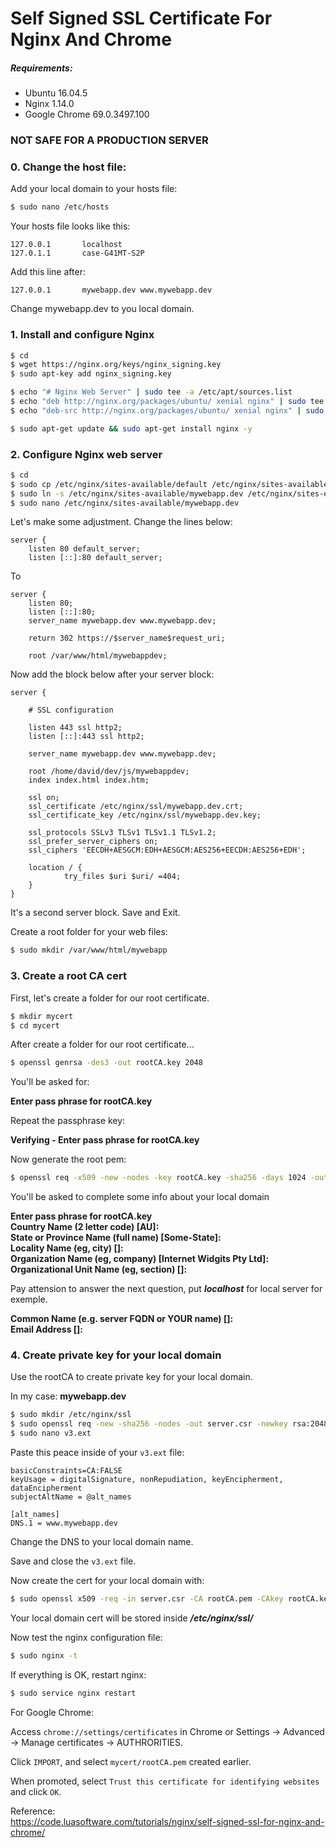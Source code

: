 
# Self Signed SSL Certificate For Nginx And Chrome

##### Requirements:

* Ubuntu 16.04.5
* Nginx 1.14.0
* Google Chrome 69.0.3497.100

### NOT SAFE FOR A PRODUCTION SERVER  


### 0. Change the host file:

Add your local domain to your hosts file:

```sh
$ sudo nano /etc/hosts
```
Your hosts file looks like this:

```
127.0.0.1       localhost
127.0.1.1       case-G41MT-S2P
```

Add this line after:

```
127.0.0.1       mywebapp.dev www.mywebapp.dev
```

Change mywebapp.dev to you local domain.


### 1. Install and configure Nginx


```sh
$ cd
$ wget https://nginx.org/keys/nginx_signing.key
$ sudo apt-key add nginx_signing.key

$ echo "# Nginx Web Server" | sudo tee -a /etc/apt/sources.list
$ echo "deb http://nginx.org/packages/ubuntu/ xenial nginx" | sudo tee -a /etc/apt/sources.list
$ echo "deb-src http://nginx.org/packages/ubuntu/ xenial nginx" | sudo tee -a /etc/apt/sources.list

$ sudo apt-get update && sudo apt-get install nginx -y
```


### 2. Configure Nginx web server

```sh
$ cd
$ sudo cp /etc/nginx/sites-available/default /etc/nginx/sites-available/mywebapp.dev
$ sudo ln -s /etc/nginx/sites-available/mywebapp.dev /etc/nginx/sites-enabled/
$ sudo nano /etc/nginx/sites-available/mywebapp.dev
```

Let's make some adjustment. Change the lines below:

```
server {
    listen 80 default_server;
    listen [::]:80 default_server;
```

To

```
server {
    listen 80;
    listen [::]:80;
    server_name mywebapp.dev www.mywebapp.dev;

    return 302 https://$server_name$request_uri;

    root /var/www/html/mywebappdev;
```

Now add the block below after your server block:

```
server {

    # SSL configuration

    listen 443 ssl http2;
    listen [::]:443 ssl http2;

    server_name mywebapp.dev www.mywebapp.dev;

    root /home/david/dev/js/mywebappdev;
    index index.html index.htm;

    ssl on;
    ssl_certificate /etc/nginx/ssl/mywebapp.dev.crt;
    ssl_certificate_key /etc/nginx/ssl/mywebapp.dev.key;

    ssl_protocols SSLv3 TLSv1 TLSv1.1 TLSv1.2;
    ssl_prefer_server_ciphers on;
    ssl_ciphers 'EECDH+AESGCM:EDH+AESGCM:AES256+EECDH:AES256+EDH';

    location / {
            try_files $uri $uri/ =404;
    }
}
```

It's a second server block. Save and Exit.

Create a root folder for your web files:

```sh
$ sudo mkdir /var/www/html/mywebapp
```


### 3. Create a root CA cert

First, let's create a folder for our root certificate.

```sh
$ mkdir mycert
$ cd mycert
```

After create a folder for our root certificate...

```sh
$ openssl genrsa -des3 -out rootCA.key 2048
```

You'll be asked for:

**Enter pass phrase for rootCA.key**

Repeat the passphrase key:

**Verifying - Enter pass phrase for rootCA.key**

Now generate the root pem:

```sh
$ openssl req -x509 -new -nodes -key rootCA.key -sha256 -days 1024 -out rootCA.pem
```

You'll be asked to complete some info about your local domain

**Enter pass phrase for rootCA.key**  
**Country Name (2 letter code) [AU]:**  
**State or Province Name (full name) [Some-State]:**  
**Locality Name (eg, city) []:**  
**Organization Name (eg, company) [Internet Widgits Pty Ltd]:**  
**Organizational Unit Name (eg, section) []:**  


Pay attension to answer the next question, put ***localhost*** for local server for exemple.

**Common Name (e.g. server FQDN or YOUR name) []:**  
**Email Address []:**


### 4. Create private key for your local domain

Use the rootCA to create private key for your local domain.

In my case: **mywebapp.dev**

```sh
$ sudo mkdir /etc/nginx/ssl
$ sudo openssl req -new -sha256 -nodes -out server.csr -newkey rsa:2048 -keyout /etc/nginx/ssl/mywebapp.dev.key
$ sudo nano v3.ext
```

Paste this peace inside of your `v3.ext` file:

```authorityKeyIdentifier=keyid,issuer
basicConstraints=CA:FALSE
keyUsage = digitalSignature, nonRepudiation, keyEncipherment, dataEncipherment
subjectAltName = @alt_names

[alt_names]
DNS.1 = www.mywebapp.dev
```

Change the DNS to your local domain name.

Save and close the `v3.ext` file.

Now create the cert for your local domain with:

```sh
$ sudo openssl x509 -req -in server.csr -CA rootCA.pem -CAkey rootCA.key -CAcreateserial -out /etc/nginx/ssl/mywebapp.dev.crt -days 1000 -sha256 -extfile v3.ext
```

Your local domain cert will be stored inside ***/etc/nginx/ssl/***

Now test the nginx configuration file:

```sh
$ sudo nginx -t
```

If everything is OK, restart nginx:

```sh
$ sudo service nginx restart
```
For Google Chrome:

Access `chrome://settings/certificates` in Chrome or Settings -> Advanced -> Manage certificates -> AUTHRORITIES.

Click `IMPORT`, and select  `mycert/rootCA.pem` created earlier.

When promoted, select  `Trust this certificate for identifying websites` and click `OK`.

Reference:  
https://code.luasoftware.com/tutorials/nginx/self-signed-ssl-for-nginx-and-chrome/
